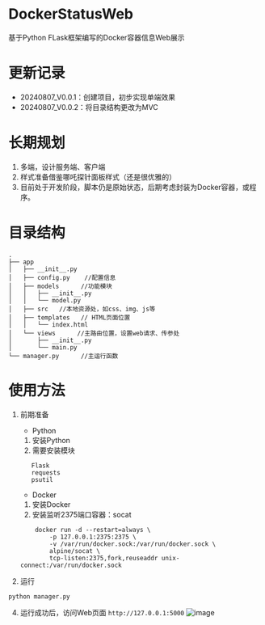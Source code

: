 # DockerStatusWeb
基于Python FLask框架编写的Docker容器信息Web展示

# 更新记录
- 20240807_V0.0.1：创建项目，初步实现单端效果
- 20240807_V0.0.2：将目录结构更改为MVC


# 长期规划
1. 多端，设计服务端、客户端
2. 样式准备借鉴哪吒探针面板样式（还是很优雅的）
3. 目前处于开发阶段，脚本仍是原始状态，后期考虑封装为Docker容器，或程序。


# 目录结构
```
.
├── app
│   ├── __init__.py
│   ├── config.py    //配置信息
│   ├── models      //功能模块
│   │   ├── __init__.py
│   │   └── model.py
│   ├── src   //本地资源处，如css、img、js等
│   ├── templates   // HTML页面位置
│   │   └── index.html
│   └── views      //主路由位置，设置web请求、传参处
│       ├── __init__.py
│       └── main.py
└── manager.py      //主运行函数
```

# 使用方法
1. 前期准备
   - Python
   1. 安装Python
   2. 需要安装模块
     ```
        Flask
        requests
        psutil
     ```
   - Docker
    1. 安装Docker
    2. 安装监听2375端口容器：socat
    
    ```
        docker run -d --restart=always \
            -p 127.0.0.1:2375:2375 \
            -v /var/run/docker.sock:/var/run/docker.sock \
            alpine/socat \
            tcp-listen:2375,fork,reuseaddr unix-connect:/var/run/docker.sock
    ```

3. 运行
```
python manager.py
```
4. 运行成功后，访问Web页面 `http://127.0.0.1:5000`
   ![image](https://github.com/user-attachments/assets/2f38fa00-c06d-406d-848a-7d7c3d032d46)

